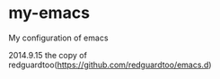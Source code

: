 my-emacs
========

My configuration of emacs

2014.9.15  the copy of redguardtoo(https://github.com/redguardtoo/emacs.d)
